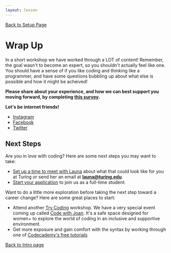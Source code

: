 ```yaml
---
layout: lesson
---
```


<a href="../">Back to Setup Page</a>

# Wrap Up

In a short workshop we have worked through a LOT of content! Remember, the goal wasn't to become an expert, so you shouldn't actually feel like one. You should have a sense of if you like coding and thinking like a programmer, and have some questions bubbling up about what else is possible and how it might be acheived!

<strong>Please share about your experience, and how we can best support you moving forward, by completing <a target="blank" href="https://forms.gle/VJB9gkJzFEWerpZS8">this survey</a>.</strong>

<strong>Let's be internet friends!</strong>
- <a target="blank" href="https://www.instagram.com/turing_school/">Instagram</a>
- <a target="blank" href="https://www.facebook.com/turingschool/">Facebook</a>
- <a target="blank" href="https://twitter.com/turingschool">Twitter</a>

## Next Steps
Are you in love with coding? Here are some next steps you may want to take:
- [Set up a time to meet with Launa](https://go.oncehub.com/LaunaGardner1) about what that could look like for you at Turing _or_ send her an email at **launa@turing.edu**.
- [Start your application](https://apply.turing.edu/) to join us as a full-time student.

Want to do a little more exploration before taking the next step toward a career change? Here are some great places to start:
- Attend another <a target="blank" href="https://turing.edu/try-coding">Try Coding</a> workshop. We have a very special event coming up called <a target="blank" href="https://www.eventbrite.com/e/code-with-joan-a-coding-workshop-by-and-for-women-tickets-230337243897?_eboga=UA-103295514-1">Code with Joan</a>. It's a safe space designed for women+ to explore the world of coding in an inclusive and supportive environment.
- Get more exposure and gain comfort with the syntax by working through one of [Codecademy's free tutorials](https://www.codecademy.com/)

<a href="../">Back to Intro page</a>
